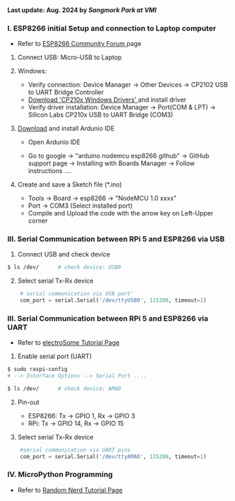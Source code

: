 <h4>Last update: Aug. 2024 by <em>Sangmork Park at VMI</em></h4>


<h3>I. ESP8266 initial Setup and connection to Laptop computer</h3>

- Refer to <a href="https://github.com/esp8266"> ESP8266 Community Forum </a> page

1. Connect USB: Micro-USB to Laptop

2. Windows:

    - Verify connection: Device Manager -> Other Devices -> CP2102 USB to UART Bridge Controller
    - <a href="https://www.silabs.com/developers/usb-to-uart-bridge-vcp-drivers?tab=downloads">Download 'CP210x Windows Drivers' </a>and install driver
    - Verify driver installation: Device Manager -> Port(COM & LPT) -> Silicon Labs CP210x USB to UART Bridge (COM3)

3. <a href="https://www.arduino.cc/en/software">Download</a> and install Ardunio IDE 

    - Open Ardunio IDE
    
    - Go to google -> "arduino nodemcu esp8266 github" -> GitHub support page -> Installing with Boards Manager -> Follow instructions ....

4. Create and save a Sketch file (*.ino)

    - Tools -> Board -> esp8266 -> "NodeMCU 1.0 xxxx"
    - Port -> COM3 (Select installed port)
    - Compile and Upload the code with the arrow key on Left-Upper corner

<h3>III. Serial Communication between RPi 5 and ESP8266 via USB </h3>

1. Connect USB and check device 

``` sh
$ ls /dev/      # check device: USB0  
```

2. Select serial Tx-Rx device 

``` py
    # serial communication via USB port'
    com_port = serial.Serial('/dev/ttyUSB0', 115200, timeout=1)
```


<h3>III. Serial Communication between RPi 5 and ESP8266 via UART </h3>

- Refer to <a href="https://electrosome.com/uart-raspberry-pi-python/">electroSome Tutorial Page</a> 

1. Enable serial port (UART)

``` sh
$ sudo raspi-config
# --> Interface Options --> Serial Port .... 

$ ls /dev/      # check device: AMA0  
```

2. Pin-out
    - ESP8266:  Tx -> GPIO 1, Rx -> GPIO 3
    - RPi:      Tx -> GPIO 14, Rx -> GPIO 15

3. Select serial Tx-Rx device 

``` py
    #serial communication via UART pins
    com_port = serial.Serial('/dev/ttyAMA0', 115200, timeout=1)
```

<h3>IV. MicroPython Programming </h3>

- Refer to <a href="https://randomnerdtutorials.com/micropython-esp32-esp8266-vs-code-pymakr/">Random Nerd Tutorial Page</a> 